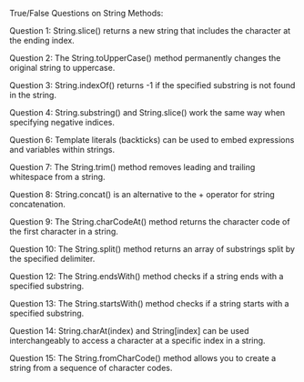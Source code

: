 True/False Questions on String Methods:

Question 1: String.slice() returns a new string that includes the character at the ending index.

Question 2: The String.toUpperCase() method permanently changes the original string to uppercase.

Question 3: String.indexOf() returns -1 if the specified substring is not found in the string.

Question 4: String.substring() and String.slice() work the same way when specifying negative indices.

Question 6: Template literals (backticks) can be used to embed expressions and variables within strings.

Question 7: The String.trim() method removes leading and trailing whitespace from a string.

Question 8: String.concat() is an alternative to the + operator for string concatenation.

Question 9: The String.charCodeAt() method returns the character code of the first character in a string.

Question 10: The String.split() method returns an array of substrings split by the specified delimiter.

Question 12: The String.endsWith() method checks if a string ends with a specified substring.

Question 13: The String.startsWith() method checks if a string starts with a specified substring.

Question 14: String.charAt(index) and String[index] can be used interchangeably to access a character at a specific index in a string.

Question 15: The String.fromCharCode() method allows you to create a string from a sequence of character codes.
